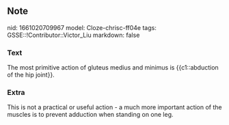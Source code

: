 ## Note
nid: 1661020709967
model: Cloze-chrisc-ff04e
tags: GSSE::!Contributor::Victor_Liu
markdown: false

### Text
The most primitive action of gluteus medius and minimus is {{c1::abduction of the hip joint}}.

### Extra
This is not a practical or useful action - a much more important action of the muscles is to prevent adduction when standing on one leg.
